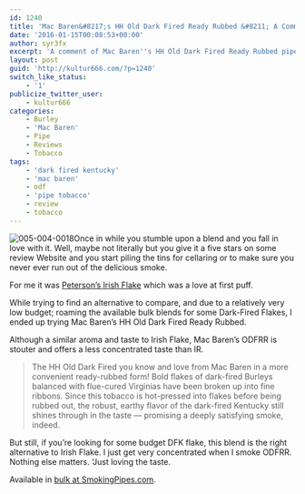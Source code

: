 ```yaml
---
id: 1240
title: 'Mac Baren&#8217;s HH Old Dark Fired Ready Rubbed &#8211; A Comment'
date: '2016-01-15T00:08:53+00:00'
author: syr3fx
excerpt: 'A comment of Mac Baren''s HH Old Dark Fired Ready Rubbed pipe tobacco blend.'
layout: post
guid: 'http://kultur666.com/?p=1240'
switch_like_status:
    - '1'
publicize_twitter_user:
    - kultur666
categories:
    - Burley
    - 'Mac Baren'
    - Pipe
    - Reviews
    - Tobacco
tags:
    - 'dark fired kentucky'
    - 'mac baren'
    - odf
    - 'pipe tobacco'
    - review
    - tobacco
---
```


![005-004-0018](http://localhost:8080/wp-content/uploads/2016/01/005-004-0018.jpg)Once in while you stumble upon a blend and you fall in love with it. Well, maybe not literally but you give it a five stars on some review Website and you start piling the tins for cellaring or to make sure you never ever run out of the delicious smoke.

For me it was [Peterson’s Irish Flake](http://www.smokingpipes.com/tobacco/by-maker/peterson/moreinfo.cfm?product_id=23134) which was a love at first puff.

While trying to find an alternative to compare, and due to a relatively very low budget; roaming the available bulk blends for some Dark-Fired Flakes, I ended up trying Mac Baren’s HH Old Dark Fired Ready Rubbed.

Although a similar aroma and taste to Irish Flake, Mac Baren’s ODFRR is stouter and offers a less concentrated taste than IR.

> The HH Old Dark Fired you know and love from Mac Baren in a more convenient ready-rubbed form! Bold flakes of dark-fired Burleys balanced with flue-cured Virginias have been broken up into fine ribbons. Since this tobacco is hot-pressed into flakes before being rubbed out, the robust, earthy flavor of the dark-fired Kentucky still shines through in the taste — promising a deeply satisfying smoke, indeed.

But still, if you’re looking for some budget DFK flake, this blend is the right alternative to Irish Flake. I just get very concentrated when I smoke ODFRR. Nothing else matters. ‘Just loving the taste.

Available in [bulk at SmokingPipes.com](http://www.smokingpipes.com/tobacco/by-maker/mac-baren/bulk/moreinfo.cfm?product_id=124131).